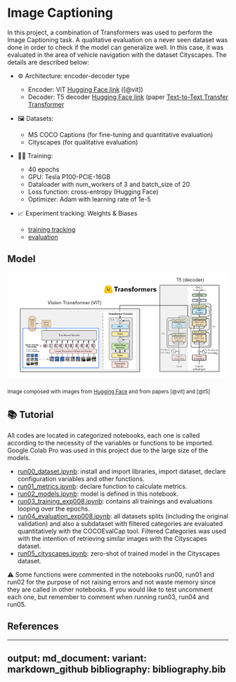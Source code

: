 # Image Captioning

In this project, a combination of Transformers was used to perform the Image Captioning task. A qualitative evaluation on a never seen dataset was done in order to check if the model can generalize well. In  this case, it was evaluated in the area of vehicle navigation with the dataset Cityscapes. The details are described below:

- :gear: Architecture: encoder-decoder type
    - 	Encoder: ViT [Hugging Face link](https://huggingface.co/google/vit-base-patch16-224-in21k) ([@vit])
    - 	Decoder: T5 decoder [Hugging Face link](https://huggingface.co/t5-base) (paper [Text-to-Text Transfer Transformer]([@t5])

- :framed_picture: Datasets:
    -   MS COCO Captions (for fine-tuning and quantitative evaluation)
    -   Cityscapes  (for qualitative evaluation)

- :weight_lifting_woman: Training:
    -   40 epochs
    -   GPU: Tesla P100-PCIE-16GB
    -   Dataloader with num_workers of 3 and batch_size of 20
    -   Loss function: cross-entropy (Hugging Face)
    -   Optimizer: Adam with learning rate of 1e-5
- :chart_with_upwards_trend: Experiment tracking: Weights & Biases 
    -   [training tracking](https://wandb.ai/larissa_santesso/ImageCaptioning_Project/runs/21xojhph?workspace=user-larissa_santesso)
    -   [evaluation](https://wandb.ai/larissa_santesso/ImageCaptioning_Project/runs/32mzuqkb?workspace=user-larissa_santesso)

## Model
![Screenshot](images/img1.png)

<sub> Image composed with images from [Hugging Face](https://huggingface.co/) and from papers [@vit] and [@t5]<sub>

## :books: Tutorial

All codes are located in categorized notebooks, each one is called according to the necessity of the variables or functions to be imported.  Google Colab Pro was used in this project due to the large size of the models.

-   [run00_dataset.ipynb](https://github.com/larissasantesso/IA025A_FinalProject_ImageCaptioning/blob/main/notebooks/run00_dataset.ipynb): install and import libraries, import dataset, declare configuration variables and other functions. 
-   [run01_metrics.ipynb](https://github.com/larissasantesso/IA025A_FinalProject_ImageCaptioning/blob/main/notebooks/run01_metrics.ipynb): declare function to calculate metrics.
-   [run02_models.ipynb](https://github.com/larissasantesso/IA025A_FinalProject_ImageCaptioning/blob/main/notebooks/run02_models.ipynb): model is defined in this notebook. 
-   [run03_training_exp008.ipynb](https://github.com/larissasantesso/IA025A_FinalProject_ImageCaptioning/blob/main/notebooks/run03_training_exp008.ipynb): contains all trainings and evaluations looping over the epochs. 
-   [run04_evaluation_exp008.ipynb](https://github.com/larissasantesso/IA025A_FinalProject_ImageCaptioning/blob/main/notebooks/run04_evaluation_exp008.ipynb): all datasets splits (including the original validation) and also a subdataset with filtered categories are evaluated quantitatively with the COCOEvalCap tool. Filtered Categories was used with the intention of retrieving similar images with the Cityscapes dataset.
-   [run05_cityscapes.ipynb](https://github.com/larissasantesso/IA025A_FinalProject_ImageCaptioning/blob/main/notebooks/run05_cityscapes.ipynb): zero-shot of trained model in the Cityscapes dataset. 

:warning: Some functions were commented in the notebooks run00, run01 and run02 for the purpose of not raising errors and not waste memory since they are called in other notebooks. If you would like to test uncomment each one, but remember to comment when running run03, run04 and run05.

## References
---
output:
  md_document:
    variant: markdown_github
bibliography: bibliography.bib
---
